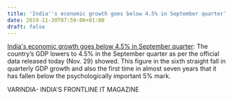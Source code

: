 ```yaml
---
title: 'India''s economic growth goes below 4.5% in September quarter'
date: 2019-11-30T07:59:00+01:00
draft: false
---
```


[India's economic growth goes below 4.5% in September quarter](https://varindia.com/news/indias-economic-growth-goes-below-45-in-september-quarter#.XeITVyEYGpU.blogger): The country’s GDP lowers to 4.5% in the September quarter as per the official data released today (Nov. 29) showed. This figure in the sixth straight fall in quarterly GDP growth and also the first time in almost seven years that it has fallen below the psychologically important 5% mark.  
  
VARINDIA- INDIA'S FRONTLINE IT MAGAZINE